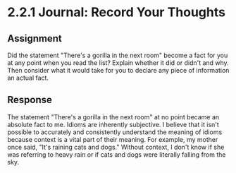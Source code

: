 # 2.2.1 Journal: Record Your Thoughts

## Assignment

Did the statement "There's a gorilla in the next room" become a fact for you at
any point when you read the list? Explain whether it did or didn't and why.
Then consider what it would take for you to declare any piece of information an
actual fact.

## Response

The statement "There's a gorilla in the next room" at no point became an
absolute fact to me. Idioms are inherently subjective. I believe that it isn't
possible to accurately and consistently understand the meaning of idioms
because context is a vital part of their meaning. For example, my mother once
said, "It's raining cats and dogs." Without context, I don't know if she was
referring to heavy rain or if cats and dogs were literally falling from the
sky.
